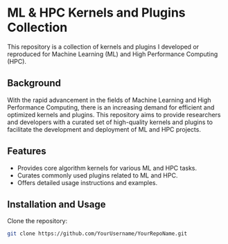 # ML & HPC Kernels and Plugins Collection

This repository is a collection of kernels and plugins I developed or reproduced for Machine Learning (ML) and High Performance Computing (HPC).

## Background

With the rapid advancement in the fields of Machine Learning and High Performance Computing, there is an increasing demand for efficient and optimized kernels and plugins. This repository aims to provide researchers and developers with a curated set of high-quality kernels and plugins to facilitate the development and deployment of ML and HPC projects.

## Features

- Provides core algorithm kernels for various ML and HPC tasks.
- Curates commonly used plugins related to ML and HPC.
- Offers detailed usage instructions and examples.

## Installation and Usage

Clone the repository:

```bash
git clone https://github.com/YourUsername/YourRepoName.git

